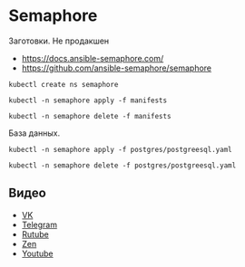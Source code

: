 # Semaphore

Заготовки. Не продакшен

* https://docs.ansible-semaphore.com/
* https://github.com/ansible-semaphore/semaphore


```shell
kubectl create ns semaphore
```

```shell
kubectl -n semaphore apply -f manifests
```

```shell
kubectl -n semaphore delete -f manifests
```

База данных.

```shell
kubectl -n semaphore apply -f postgres/postgreesql.yaml
```

```shell
kubectl -n semaphore delete -f postgres/postgreesql.yaml
```

## Видео

* [VK](https://vk.com/video7111833_456239243)
* [Telegram](https://t.me/arturkryukov/259)
* [Rutube](https://rutube.ru/video/e9cee88a113d378a88ce478d3a8daef0/)
* [Zen](https://dzen.ru/video/watch/649ab70e14d2890c3dc260f4)
* [Youtube](https://youtu.be/9TOUdULKn2s)